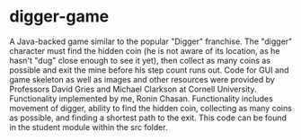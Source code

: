 # digger-game
A Java-backed game similar to the popular "Digger" franchise. The "digger" character must find the hidden coin (he is not aware of its location, as he hasn't "dug" close enough to see it yet), then collect as many coins as possible and exit the mine before his step count runs out. Code for GUI and game skeleton as well as images and other resources were provided by Professors David Gries and Michael Clarkson at Cornell University. Functionality implemented by me, Ronin Chasan. Functionality includes movement of digger, ability to find the hidden coin, collecting as many coins as possible, and finding a shortest path to the exit. This code can be found in the student module within the src folder.
